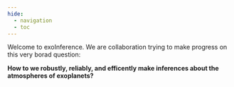 ```yaml
---
hide:
  - navigation
  - toc
---
```


Welcome to exoInference. We are collaboration trying to make progress on this very borad question:

**How to we robustly, reliably, and efficently make inferences about the atmospheres of exoplanets?**


